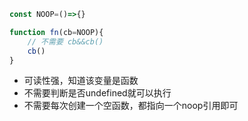 ```js
const NOOP=()=>{}

function fn(cb=NOOP){
    // 不需要 cb&&cb()
    cb()
}
```
- 可读性强，知道该变量是函数
- 不需要判断是否undefined就可以执行
- 不需要每次创建一个空函数，都指向一个noop引用即可